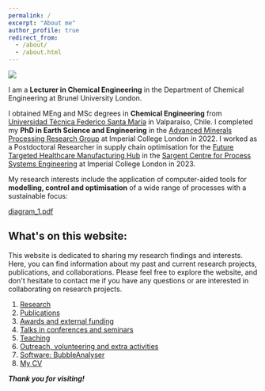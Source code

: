 ```yaml
---
permalink: /
excerpt: "About me"
author_profile: true
redirect_from: 
  - /about/
  - /about.html
---
```

![](/_pages/1.png)

I am a **Lecturer in Chemical Engineering** in the Department of Chemical Engineering at Brunel University London.

I obtained MEng and MSc degrees in **Chemical Engineering** from [Universidad Técnica Federico Santa María](https://www.usm.cl) in Valparaíso, Chile. I completed my **PhD in Earth Science and Engineering** in the [Advanced Minerals Processing Research Group](https://www.imperial.ac.uk/earth-science/research/research-groups/amprg/) at Imperial College London in 2022. I worked as a Postdoctoral Researcher in supply chain optimisation for the [Future Targeted Healthcare Manufacturing Hub](https://www.ucl.ac.uk/biochemical-engineering/research/research-and-training-centres/future-targeted-healthcare-manufacturing-hub) in the [Sargent Centre for Process Systems Engineering](https://www.imperial.ac.uk/process-systems-engineering/) at Imperial College London in 2023.

My research interests include the application of computer-aided tools for **modelling, control and optimisation** of a wide range of processes with a sustainable focus:

[diagram_1.pdf](https://github.com/user-attachments/files/16494352/diagram_1.pdf)

## What's on this website:

This website is dedicated to sharing my research findings and interests. Here, you can find information about my past and current research projects, publications, and collaborations. Please feel free to explore the website, and don't hesitate to contact me if you have any questions or are interested in collaborating on research projects. 

1. [Research](/research)
2. [Publications](/publications)
3. [Awards and external funding](/awards)
4. [Talks in conferences and seminars](/talks.html)
5. [Teaching](/teaching.html)
6. [Outreach, volunteering and extra activities](/outreach)
7. [Software: BubbleAnalyser](/software)
8. [My CV](/cv)

**_Thank you for visiting!_**


